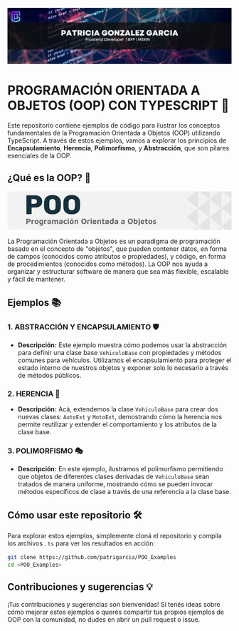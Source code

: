 ![Banner](assets/banner.png)

# PROGRAMACIÓN ORIENTADA A OBJETOS (OOP) CON TYPESCRIPT 🚀

Este repositorio contiene ejemplos de código para ilustrar los conceptos fundamentales de la Programación Orientada a Objetos (OOP) utilizando TypeScript. A través de estos ejemplos, vamos a explorar los principios de **Encapsulamiento**, **Herencia**, **Polimorfismo**, y **Abstracción**, que son pilares esenciales de la OOP.

## ¿Qué es la OOP? 🤔

![Imagen descriptiva de OOP](assets/2.png)

La Programación Orientada a Objetos es un paradigma de programación basado en el concepto de "objetos", que pueden contener datos, en forma de campos (conocidos como atributos o propiedades), y código, en forma de procedimientos (conocidos como métodos). La OOP nos ayuda a organizar y estructurar software de manera que sea más flexible, escalable y fácil de mantener.

## Ejemplos 📚

### 1. ABSTRACCIÓN Y ENCAPSULAMIENTO 🛡️

-   **Descripción:** Este ejemplo muestra cómo podemos usar la abstracción para definir una clase base `VehiculoBase` con propiedades y métodos comunes para vehículos. Utilizamos el encapsulamiento para proteger el estado interno de nuestros objetos y exponer solo lo necesario a través de métodos públicos.

### 2. HERENCIA 🌳

-   **Descripción:** Acá, extendemos la clase `VehiculoBase` para crear dos nuevas clases: `AutoExt` y `MotoExt`, demostrando cómo la herencia nos permite reutilizar y extender el comportamiento y los atributos de la clase base.

### 3. POLIMORFISMO 🎭

-   **Descripción:** En este ejemplo, ilustramos el polimorfismo permitiendo que objetos de diferentes clases derivadas de `VehiculoBase` sean tratados de manera uniforme, mostrando cómo se pueden invocar métodos específicos de clase a través de una referencia a la clase base.

## Cómo usar este repositorio 🛠️

Para explorar estos ejemplos, simplemente cloná el repositorio y compila los archivos `.ts` para ver los resultados en acción:

```bash
git clone https://github.com/patrigarcia/POO_Examples
cd <POO_Examples>
```

## Contribuciones y sugerencias 💡

¡Tus contribuciones y sugerencias son bienvenidas! Si tenés ideas sobre cómo mejorar estos ejemplos o querés compartir tus propios ejemplos de OOP con la comunidad, no dudes en abrir un pull request o issue.
